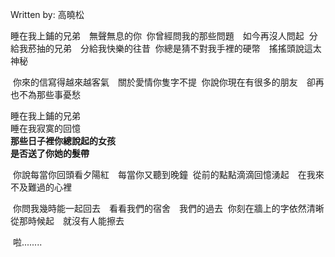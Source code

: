 
Written by: 高曉松  

睡在我上鋪的兄弟　無聲無息的你
 你曾經問我的那些問題　如今再沒人問起
 分給我菸抽的兄弟　分給我快樂的往昔
 你總是猜不對我手裡的硬幣　搖搖頭說這太神秘

 你來的信寫得越來越客氣　關於愛情你隻字不提
 你說你現在有很多的朋友　卻再也不為那些事憂愁

睡在我上鋪的兄弟  
睡在我寂寞的回憶  
**那些日子裡你總說起的女孩**  
**是否送了你她的髮帶**  

 你說每當你回頭看夕陽紅　每當你又聽到晚鐘
 從前的點點滴滴回憶湧起　在我來不及難過的心裡

 你問我幾時能一起回去　看看我們的宿舍　我們的過去
 你刻在牆上的字依然清晰　從那時候起　就沒有人能擦去

 啦........  




